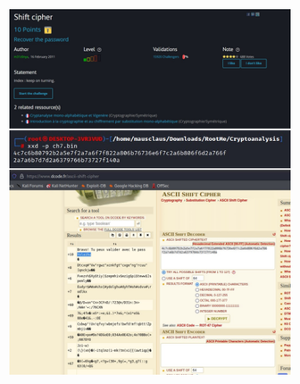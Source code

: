 <img src="./photo_2022-07-08_23-36-51.jpg">
<img src="./photo_2022-07-08_23-34-33.jpg">
<img src="./photo_2022-07-08_23-33-39.jpg">
